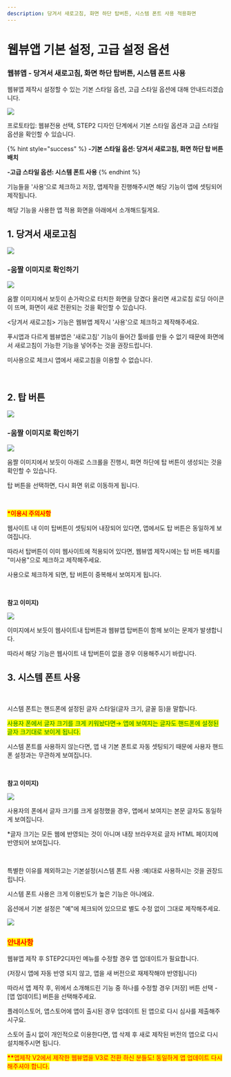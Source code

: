 ```yaml
---
description: 당겨서 새로고침, 화면 하단 탑버튼, 시스템 폰트 사용 적용화면
---
```


# 웹뷰앱 기본 설정, 고급 설정 옵션

### **웹뷰앱 - 당겨서 새로고침, 화면 하단 탑버튼, 시스템 폰트 사용**

웹뷰앱 제작시 설정할 수 있는 기본 스타일 옵션, 고급 스타일 옵션에 대해 안내드리겠습니다.



![](broken-reference)

프로토타입: 웹뷰전용 선택, STEP2 디자인 단계에서 기본 스타일 옵션과 고급 스타일 옵션을 확인할 수 있습니다.

{% hint style="success" %}
**-기본 스타일 옵션: 당겨서 새로고침, 화면 하단 탑 버튼 배치**

**-고급 스타일 옵션: 시스템 폰트 사용**
{% endhint %}

​기능들을 '사용'으로 체크하고 저장, 앱제작을 진행해주시면 해당 기능이 앱에 셋팅되어 제작됩니다.

해당 기능을 사용한 앱 적용 화면을 아래에서 소개해드릴게요.



## 1. 당겨서 새로고침



![](broken-reference)

### **-움짤 이미지로 확인하기**

![](broken-reference)

움짤 이미지에서 보듯이 손가락으로 터치한 화면을 당겼다 올리면 새고로침 로딩 아이콘이 뜨며, 화면이 새로 전환되는 것을 확인할 수 있습니다.

<당겨서 새로고침> 기능은 웹뷰앱 제작시 '사용'으로 체크하고 제작해주세요.

푸시앱과 다르게 웹뷰앱은 '새로고침' 기능이 들어간 툴바를 만들 수 없기 때문에 화면에서 새로고침이 가능한 기능을 넣어주는 것을 권장드립니다.

미사용으로 체크시 앱에서 새로고침을 이용할 수 없습니다.

​

## 2. 탑 버튼

![](broken-reference)



### -움짤 이미지로 확인하기

![](broken-reference)

​움짤 이미지에서 보듯이 아래로 스크롤을 진행시, 화면 하단에 탑 버튼이 생성되는 것을 확인할 수 있습니다.

탑 버튼을 선택하면, 다시 화면 위로 이동하게 됩니다.

​

<mark style="color:red;">**\*이용시 주의사항**</mark>

웹사이트 내 이미 탑버튼이 셋팅되어 내장되어 있다면, 앱에서도 탑 버튼은 동일하게 보여집니다.

따라서 탑버튼이 이미 웹사이트에 적용되어 있다면, 웹뷰앱 제작시에는 탑 버튼 배치를 "미사용"으로 체크하고 제작해주세요.

사용으로 체크하게 되면, 탑 버튼이 중복해서 보여지게 됩니다.

​

**참고 이미지)**

![](broken-reference)

이미지에서 보듯이 웹사이트내 탑버튼과 웹뷰앱 탑버튼이 함께 보이는 문제가 발생합니다.

따라서 해당 기능은 웹사이트 내 탑버튼이 없을 경우 이용해주시기 바랍니다.





## **3.** 시스템 폰트 사용

​

시스템 폰트는 핸드폰에 설정된 글자 스타일(글자 크기, 글꼴 등)을 말합니다.

<mark style="color:green;">사용자 폰에서 글자 크기를 크게 키워놨다면→ 앱에 보여지는 글자도 핸드폰에 설정된 글자 크기대로 보이게 됩니다.</mark>

시스템 폰트를 사용하지 않는다면, 앱 내 기본 폰트로 자동 셋팅되기 때문에 사용자 핸드폰 설정과는 무관하게 보여집니다.

​

**참고 이미지)**

![](broken-reference)

사용자의 폰에서 글자 크기를 크게 설정했을 경우, 앱에서 보여지는 본문 글자도 동일하게 보여집니다.

\*글자 크기는 모든 웹에 반영되는 것이 아니며 내장 브라우저로 글자 HTML 페이지에 반영되어 보여집니다.

​

특별한 이유를 제외하고는 기본설정(시스템 폰트 사용 :예)대로 사용하시는 것을 권장드립니다.

시스템 폰트 사용은 크게 이용빈도가 높은 기능은 아니에요.

옵션에서 기본 설정은 "예"에 체크되어 있으므로 별도 수정 없이 그대로 제작해주세요.

​![](broken-reference)

### <mark style="color:red;">안내사항</mark>

웹뷰앱 제작 후 STEP2디자인 메뉴를 수정할 경우 앱 업데이트가 필요합니다.

(저장시 앱에 자동 반영 되지 않고, 앱을 새 버전으로 재제작해야 반영됩니다)

따라서 앱 제작 후, 위에서 소개해드린 기능 중 하나를 수정할 경우 \[저장] 버튼 선택 -\[앱 업데이트] 버튼을 선택해주세요.

플레이스토어, 앱스토어에 앱이 출시된 경우 업데이트 된 앱으로 다시 심사를 제출해주시구요.

스토어 출시 없이 개인적으로 이용한다면, 앱 삭제 후 새로 제작된 버전의 앱으로 다시 설치해주시면 됩니다.

<mark style="color:red;">**\*\***</mark><mark style="color:red;">앱제작 V2에서 제작한 웹뷰앱을 V3로 전환 하신 분들도! 동일하게 앱 업데이트 다시 해주셔야 합니다.</mark>






